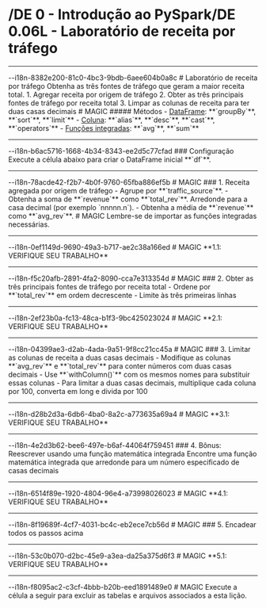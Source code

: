 # /DE 0 - Introdução ao PySpark/DE 0.06L - Laboratório de receita por tráfego
<hr>--i18n-8382e200-81c0-4bc3-9bdb-6aee604b0a8c
# Laboratório de receita por tráfego
Obtenha as três fontes de tráfego que geram a maior receita total.
1. Agregar receita por origem de tráfego
2. Obter as três principais fontes de tráfego por receita total
3. Limpar as colunas de receita para ter duas casas decimais
# MAGIC
##### Métodos
- <a href="https://spark.apache.org/docs/latest/api/python/reference/pyspark.sql/dataframe.html" target="_blank">DataFrame</a>: **`groupBy`**, **`sort`**, **`limit`**
- <a href="https://spark.apache.org/docs/latest/api/python/reference/pyspark.sql/column.html" target="_blank">Coluna</a>: **`alias`**, **`desc`**, **`cast`**, **`operators`**
- <a href="https://spark.apache.org/docs/latest/api/python/reference/pyspark.sql/functions.html" target="_blank">Funções integradas</a>: **`avg`**, **`sum`**

<hr>--i18n-b6ac5716-1668-4b34-8343-ee2d5c77cfad
### Configuração
Execute a célula abaixo para criar o DataFrame inicial **`df`**.

<hr>--i18n-78acde42-f2b7-4b0f-9760-65fba886ef5b
# MAGIC
### 1. Receita agregada por origem de tráfego
- Agrupe por **`traffic_source`**.
- Obtenha a soma de **`revenue`** como **`total_rev`**. Arredonde para a casa decimal (por exemplo `nnnnn.n`). 
- Obtenha a média de **`revenue`** como **`avg_rev`**.
# MAGIC
Lembre-se de importar as funções integradas necessárias.

<hr>--i18n-0ef1149d-9690-49a3-b717-ae2c38a166ed
# MAGIC
**1.1: VERIFIQUE SEU TRABALHO**

<hr>--i18n-f5c20afb-2891-4fa2-8090-cca7e313354d
# MAGIC
### 2. Obter as três principais fontes de tráfego por receita total
- Ordene por **`total_rev`** em ordem decrescente
- Limite às três primeiras linhas

<hr>--i18n-2ef23b0a-fc13-48ca-b1f3-9bc425023024
# MAGIC
**2.1: VERIFIQUE SEU TRABALHO**

<hr>--i18n-04399ae3-d2ab-4ada-9a51-9f8cc21cc45a
# MAGIC
### 3. Limitar as colunas de receita a duas casas decimais
- Modifique as colunas **`avg_rev`** e **`total_rev`** para conter números com duas casas decimais
  - Use **`withColumn()`** com os mesmos nomes para substituir essas colunas
  - Para limitar a duas casas decimais, multiplique cada coluna por 100, converta em long e divida por 100

<hr>--i18n-d28b2d3a-6db6-4ba0-8a2c-a773635a69a4
# MAGIC
**3.1: VERIFIQUE SEU TRABALHO**

<hr>--i18n-4e2d3b62-bee6-497e-b6af-44064f759451
### 4. Bônus: Reescrever usando uma função matemática integrada
Encontre uma função matemática integrada que arredonde para um número especificado de casas decimais

<hr>--i18n-6514f89e-1920-4804-96e4-a73998026023
# MAGIC
**4.1: VERIFIQUE SEU TRABALHO**

<hr>--i18n-8f19689f-4cf7-4031-bc4c-eb2ece7cb56d
# MAGIC
### 5. Encadear todos os passos acima

<hr>--i18n-53c0b070-d2bc-45e9-a3ea-da25a375d6f3
# MAGIC
**5.1: VERIFIQUE SEU TRABALHO**

<hr>--i18n-f8095ac2-c3cf-4bbb-b20b-eed1891489e0
# MAGIC
Execute a célula a seguir para excluir as tabelas e arquivos associados a esta lição.

